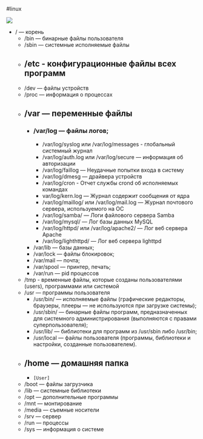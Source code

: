 #linux 

![](Pasted%20image%2020230827143512.png)
- / — корень
	- /bin — бинарные файлы пользователя
	- /sbin — системные исполняемые файлы
	- ## /etc - конфигурационные файлы всех программ
	- /dev — файлы устройств
	- /proc — информация о процессах
	- ## /var — переменные файлы
		- ### /var/log — файлы логов;
			- /var/log/syslog или /var/log/messages - глобальный системный журнал
			- /var/log/auth.log или /var/log/secure — информация об авторизации
			- /var/log/faillog — Неудачные попытки входа в систему
			- /var/log/dmesg — драйвера устройств
			- /var/log/cron - Отчет службы crond об исполняемых командах
			- var/log/kern.log — Журнал содержит сообщения от ядра
			- /var/log/maillog/ или /var/log/mail.log — Журнал почтового сервера, используемого на ОС
			- /var/log/samba/ — Логи файлового сервера Samba
			- /var/log/mysql/ — Лог базы данных MySQL
			- /var/log/httpd/ или /var/log/apache2/ — Лог веб сервера Apache
			- /var/log/lighthttpd/ — Лог веб сервера lighttpd
		- /var/lib — базы данных;
		- /var/lock — файлы блокировок;
		- /var/mail — почта;
		- /var/spool — принтер, печать;
		- /var/run — pid процессов
	- /tmp - временные файлы, которые созданы пользователями (users), программами или системой
	- /usr — программы пользователя
		- /usr/bin/ — исполняемые файлы (графические редакторы, браузеры, плееры — не используются при загрузке системы);
		- /usr/sbin/ — бинарные файлы программ, предназначенных для системного администрирования (выполняются с правами суперпользователя);
		- /usr/lib/ — библиотеки для программ из /usr/sbin либо /usr/bin;
		-  /usr/local — файлы пользователя (программы, библиотеки и настройки, созданные пользователем).
	- ## /home — домашняя папка
		- `[User]`
	- /boot — файлы загрузчика
	- /lib — системные библиотеки
	- /opt — дополнительные программы
	- /mnt — монтирование
	- /media — съемные носители
	- /srv — сервер
	- /run — процессы
	- /sys — информация о системе
